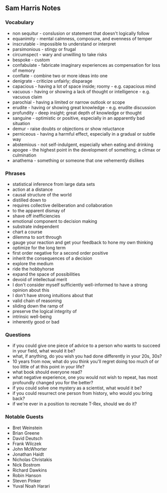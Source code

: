 ## Sam Harris Notes


### Vocabulary
- non sequitur - conslusion or statement that doesn't logically follow
- equanimity - mental calmness, composure, and evenness of temper
- inscrutable - impossible to understand or interpret
- parsimonious - stingy or frugal
- circumspect - wary and unwilling to take risks
- bespoke - custom
- confabulate - fabricate imaginary experiences as compensation for loss of memory
- conflate - combine two or more ideas into one
- denigrate - criticize unfairly; disparage
- capacious - having a lot of space inside; roomy - e.g. capacious mind
- vacuous - having or showing a lack of thought or intelligence - e.g. vacuous claim
- parochial - having a limited or narrow outlook or scope
- erudite - having or showing great knowledge - e.g. erudite discussion
- profundity - deep insight; great depth of knowledge or thought
- sanguine - optimistic or positive, especially in an apparently bad situation
- demur - raise doubts or objections or show reluctance
- perniceous - having a harmful effect, especially in a gradual or subtle way
- abstemious - not self-indulgent, especially when eating and drinking
- apogee - the highest point in the development of something; a climax or culmination
- anathema - something or someone that one vehemently dislikes


### Phrases
- statistical inference from large data sets
- action at a distance
- causal structure of the world
- distilled down to
- requires collective deliberation and collaboration
- to the apparent dismay of
- shave off inefficiencies
- emotional component to decision making
- substrate independent
- chart a course
- dilemma to sort through
- gauge your reaction and get your feedback to hone my own thinking
- optimize for the long term
- first order negative for a second order positive
- inherit the consequences of a decision
- explore the medium
- ride the hobbyhorse
- expand the space of possibilities
- devoid of intellectual merit
- I don't consider myself sufficiently well-informed to have a strong opinion about this
- I don't have strong intuitions about that
- valid chain of reasoning
- sliding down the ramp of
- preserve the logical integrity of
- intrinsic well-being
- inherently good or bad


### Questions
- if you could give one piece of advice to a person who wants to succeed in your field, what would it be? 
- what, if anything, do you wish you had done differently in your 20s, 30s?
- 10 years from now, what do you think you'll regret doing too much of or too little of at this point in your life?
- what book should everyone read?
- what negative experience, one you would not wish to repeat, has most profoundly changed you for the better?
- if you could solve one mystery as a scientist, what would it be?
- if you could resurrect one person from history, who would you bring back?
- if we're ever in a position to recreate T-Rex, should we do it?


### Notable Guests
- Bret Weinstein
- Brian Greene
- David Deutsch
- Frank Wilczek
- John McWhorter
- Jonathan Haidt
- Nicholas Christakis
- Nick Bostrom
- Richard Dawkins
- Robin Hanson
- Steven Pinker
- Yuval Noah Harari

